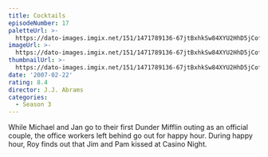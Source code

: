 ```yaml
---
title: Cocktails
episodeNumber: 17
paletteUrl: >-
  https://dato-images.imgix.net/151/1471789136-67jtBxhkSw84XYU2HhD5jCofXoV.jpg?auto=enhance&ch=DPR%2CWidth&palette=json
imageUrl: >-
  https://dato-images.imgix.net/151/1471789136-67jtBxhkSw84XYU2HhD5jCofXoV.jpg?auto=compress%2Cformat&ch=DPR%2CWidth&w=500
thumbnailUrl: >-
  https://dato-images.imgix.net/151/1471789136-67jtBxhkSw84XYU2HhD5jCofXoV.jpg?auto=enhance&ch=DPR%2CWidth&fit=crop&fm=jpg&h=280&w=500
date: '2007-02-22'
rating: 8.4
director: J.J. Abrams
categories:
  - Season 3
---
```


While Michael and Jan go to their first Dunder Mifflin outing as an official couple, the office workers left behind go out for happy hour. During happy hour, Roy finds out that Jim and Pam kissed at Casino Night.